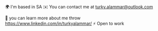🌍  I'm based in SA
✉️  You can contact me at turky.alammar@outlook.com

📄 you can learn more about me throw https://www.linkedin.com/in/turkyalammar/
⚡  Open to work
